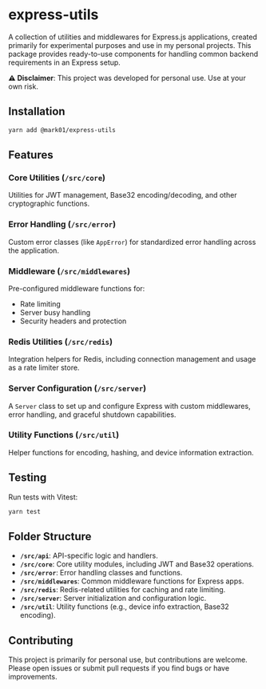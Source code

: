 # express-utils

A collection of utilities and middlewares for Express.js applications, created primarily for experimental purposes and use in my personal projects. This package provides ready-to-use components for handling common backend requirements in an Express setup.

**⚠️ Disclaimer**: This project was developed for personal use. Use at your own risk.

## Installation

```bash
yarn add @mark01/express-utils
```

## Features

### Core Utilities (`/src/core`)

Utilities for JWT management, Base32 encoding/decoding, and other cryptographic functions.

### Error Handling (`/src/error`)

Custom error classes (like `AppError`) for standardized error handling across the application.

### Middleware (`/src/middlewares`)

Pre-configured middleware functions for:

- Rate limiting
- Server busy handling
- Security headers and protection

### Redis Utilities (`/src/redis`)

Integration helpers for Redis, including connection management and usage as a rate limiter store.

### Server Configuration (`/src/server`)

A `Server` class to set up and configure Express with custom middlewares, error handling, and graceful shutdown capabilities.

### Utility Functions (`/src/util`)

Helper functions for encoding, hashing, and device information extraction.

## Testing

Run tests with Vitest:

```bash
yarn test
```

## Folder Structure

- **`/src/api`**: API-specific logic and handlers.
- **`/src/core`**: Core utility modules, including JWT and Base32 operations.
- **`/src/error`**: Error handling classes and functions.
- **`/src/middlewares`**: Common middleware functions for Express apps.
- **`/src/redis`**: Redis-related utilities for caching and rate limiting.
- **`/src/server`**: Server initialization and configuration logic.
- **`/src/util`**: Utility functions (e.g., device info extraction, Base32 encoding).

## Contributing

This project is primarily for personal use, but contributions are welcome. Please open issues or submit pull requests if you find bugs or have improvements.
